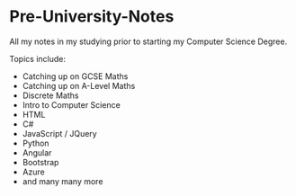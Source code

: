 # Pre-University-Notes
All my notes in my studying prior to starting my Computer Science Degree. 

Topics include:
- Catching up on GCSE Maths
- Catching up on A-Level Maths
- Discrete Maths
- Intro to Computer Science
- HTML
- C#
- JavaScript / JQuery
- Python
- Angular
- Bootstrap
- Azure
- and many many more 

